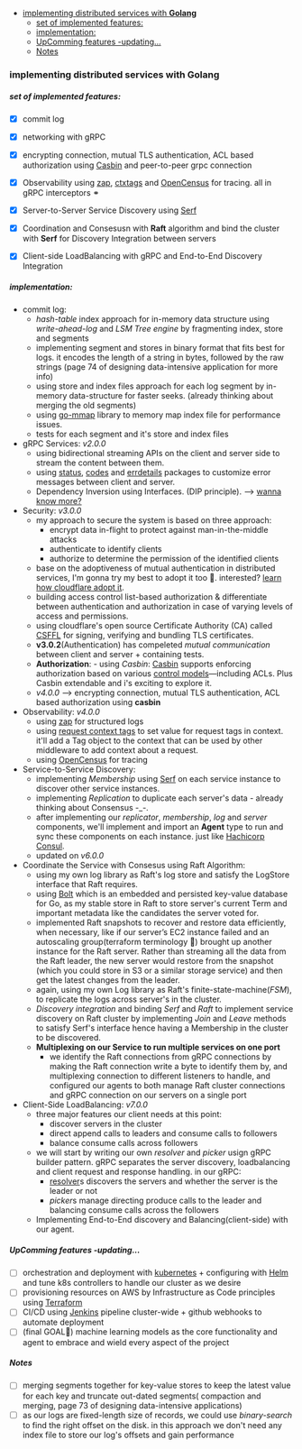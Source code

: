 - [implementing distributed services with **Golang**](#implementing-distributed-services-with-golang)
    - [set of implemented features:](#set-of-implemented-features)
    - [implementation:](#implementation)
    - [UpComming features -updating...](#upcomming-features--updating)
    - [Notes](#notes)

### implementing distributed services with **Golang**

##### set of implemented features: 
- [x] commit log
- [x] networking with gRPC
- [x] encrypting connection, mutual TLS authentication, ACL based authorization using [Casbin](https://github.com/casbin/casbin) and peer-to-peer grpc connection
- [x] Observability using [zap](github.com/grpc-ecosystem/go-grpc-middleware/logging/zap), [ctxtags](github.com/grpc-ecosystem/go-grpc-middleware/tags) and [OpenCensus](go.opencensus.io) for tracing. all in gRPC interceptors ⚭
- [x] Server-to-Server Service Discovery using [Serf](https://www.serf.io)
- [x] Coordination and Consesusn with **Raft** algorithm and bind the cluster with **Serf** for Discovery Integration between servers
- [x] Client-side LoadBalancing with gRPC and End-to-End Discovery Integration 


##### implementation:
- commit log:
    - *hash-table* index approach for in-memory data structure using *write-ahead-log* and *LSM Tree engine* by fragmenting index, store and segments
    - implementing segment and stores in binary format that fits best for logs. it encodes the length of a string in bytes, followed by the raw strings (page 74 of designing data-intensive application for more info)
    - using store and index files approach for each log segment by in-memory data-structure for faster seeks. (already thinking about merging the old segments)
    - using [go-mmap](https://pkg.go.dev/github.com/go-mmap/mmap) library to memory map index file for performance issues.
    - tests for each segment and it's store and index files
- gRPC Services: *v2.0.0*
    - using bidirectional streaming APIs on the client and server side to stream the content between them.
    - using [status](https://godoc.org/google.golang.org/grpc/status), [codes](https://godoc.org/google.golang.org/grpc/codes) and [errdetails](https://godoc.org/google.golang.org/genproto/googleapis/rpc/errdetails) packages to customize error messages between client and server.
    - Dependency Inversion using Interfaces. (DIP principle). --> [wanna know more?](https://medium.com/@sumit-s/the-dependency-inversion-principle-dip-in-golang-fb0bdc503972)
- Security: *v3.0.0*
    - my approach to secure the system is based on three approach:
        - encrypt data in-flight to protect against man-in-the-middle attacks
        - authenticate to identify clients
        - authorize to determine the permission of the identified clients
    - base on the adoptiveness of mutual authentication in distributed services, I'm gonna try my best to adopt it too 🤠. interested? [learn how cloudflare adopt it](https://blog.cloudflare.com/how-to-build-your-own-public-key-infrastructure).
    - building access control list-based authorization & differentiate between authentication and authorization in case of varying levels of access and permissions.
    - using cloudflare's open source Certificate Authority (CA) called [CSFFL](https://blog.cloudflare.com/introducing-cfssl) for signing, verifying and bundling TLS certificates.
    - **v3.0.2**(Authentication) has compeleted *mutual communication* between client and server + containing tests.
    - **Authorization**:
            - using *Casbin*: [Casbin](https://github.com/casbin/casbin) supports enforcing authorization based on various [control models](https://github.com/casbin/casbin#supported-models)—including ACLs. Plus Casbin extendable and i's exciting to explore it.
    - *v4.0.0* --> encrypting connection, mutual TLS authentication, ACL based authorization using **casbin**
- Observability: *v4.0.0*
    - using [zap](github.com/grpc-ecosystem/go-grpc-middleware/logging/zap) for structured logs
    - using [request context tags](github.com/grpc-ecosystem/go-grpc-middleware/tags) to set value for request tags in context.
    it'll add a Tag object to the context that can be used by other middleware to add context about a request.
    - using [OpenCensus](go.opencensus.io) for tracing
- Service-to-Service Discovery: 
    - implementing *Membership* using [Serf](https://www.serf.io) on each service instance to discover other service instances.
    - implementing *Replication* to duplicate each server's data - already thinking about Consensus -_-.
    - after implementing our *replicator*, *membership*, *log* and *server* components, we'll implement and import an **Agent** type to run and sync these components on each instance. just like [Hachicorp Consul](https://github.com/hashicorp/consul).
    - updated on *v6.0.0*
- Coordinate the Service with Consesus using Raft Algorithm:
    - using my own log library as Raft's log store and satisfy the LogStore interface that Raft requires.
    - using [Bolt](https://github.com/boltdb/bolt) which is an embedded and persisted key-value database for Go, as my stable store in Raft to store server's current Term and important metadata like the candidates the server voted for.
    - implemented Raft snapshots to recover and restore data efficiently, when necessary, like if our server’s EC2 instance failed and an autoscaling group(terraform terminology 🥸) brought up another instance for the Raft server. Rather than streaming all the data from the Raft leader, the new server would restore from the snapshot (which you could store in S3 or a similar storage service) and then get the latest changes from the leader.
    - again, using my own Log library as Raft's finite-state-machine(*FSM*), to replicate the logs across server's in the cluster.
    - *Discovery integration* and binding *Serf* and *Raft* to implement service discovery on Raft cluster by implementing *Join* and *Leave* methods to satisfy Serf's interface hence having a Membership in the cluster to be discovered.
    - **Multiplexing on our Service to run multiple services on one port**
        - we identify the Raft connections from gRPC connections by making the Raft connection write a byte to identify them by, and multiplexing connection to different listeners to handle, and configured our agents to both manage Raft cluster connections and gRPC connection on our servers on a single port
- Client-Side LoadBalancing: *v7.0.0*
    - three major features our client needs at this point:
        - discover servers in the cluster
        - direct append calls to leaders and consume calls to followers
        - balance consume calls across followers
    - we will start by writing our own *resolver* and *picker* usign gRPC builder pattern. gRPC separates the server discovery, loadbalancing and client request and response handling. in our gRPC:
      - [resolver](https://google.golang.org/grpc/resolver)s discovers the servers and whether the server is the leader or not
      - *picker*s manage directing produce calls to the leader and balancing consume calls across the followers
    - Implementing End-to-End discovery and Balancing(client-side) with our agent.





##### UpComming features -updating...
- [ ] orchestration and deployment with [kubernetes](https://kuberenetes.io) + configuring with [Helm](https://helm.sh) and tune k8s controllers to handle our cluster as we desire
- [ ] provisioning resources on AWS by Infrastructure as Code principles using [Terraform](https://www.terraform.io)
- [ ] CI/CD using [Jenkins](https://www.jenkins.io) pipeline cluster-wide + github webhooks to automate deployment
- [ ] (final GOAL👾) machine learning models as the core functionality and agent to embrace and wield every aspect of the project

##### Notes
- [ ] merging segments together for key-value stores to keep the latest value for each key and truncate out-dated segments( compaction and merging, page 73 of designing data-intensive applications)
- [ ] as our logs are fixed-length size of records, we could use *binary-search* to find the right offset on the disk. in this approach we don't need any index file to store our log's offsets and gain performance